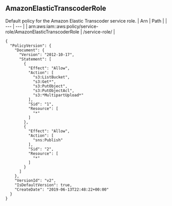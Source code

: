 
## AmazonElasticTranscoderRole
Default policy for the Amazon Elastic Transcoder service role.
| Arn | Path |
| --- | --- |
| arn:aws:iam::aws:policy/service-role/AmazonElasticTranscoderRole | /service-role/ |
```
{
  "PolicyVersion": {
    "Document": {
      "Version": "2012-10-17",
      "Statement": [
        {
          "Effect": "Allow",
          "Action": [
            "s3:ListBucket",
            "s3:Get*",
            "s3:PutObject",
            "s3:PutObjectAcl",
            "s3:*MultipartUpload*"
          ],
          "Sid": "1",
          "Resource": [
            "*"
          ]
        },
        {
          "Effect": "Allow",
          "Action": [
            "sns:Publish"
          ],
          "Sid": "2",
          "Resource": [
            "*"
          ]
        }
      ]
    },
    "VersionId": "v2",
    "IsDefaultVersion": true,
    "CreateDate": "2019-06-13T22:48:22+00:00"
  }
}
```
